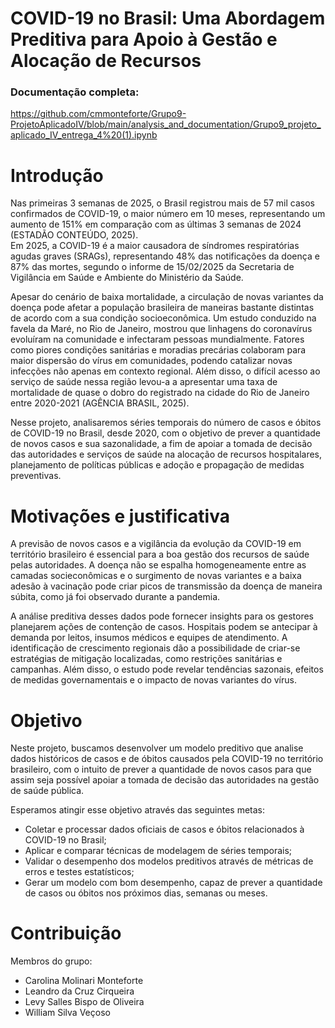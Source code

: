# COVID-19 no Brasil: Uma Abordagem Preditiva para Apoio à Gestão e Alocação de Recursos

### Documentação completa: 
https://github.com/cmmonteforte/Grupo9-ProjetoAplicadoIV/blob/main/analysis_and_documentation/Grupo9_projeto_aplicado_IV_entrega_4%20(1).ipynb

# Introdução
Nas primeiras 3 semanas de 2025, o Brasil registrou mais de 57 mil casos confirmados de COVID-19, o maior número em 10 meses, representando um aumento de 151% em comparação com as últimas 3 semanas de 2024 (ESTADÃO CONTEÚDO, 2025).<br>
Em 2025, a COVID-19 é a maior causadora de síndromes respiratórias agudas graves (SRAGs), representando 48% das notificações da doença e 87% das mortes, segundo o informe de 15/02/2025 da Secretaria de Vigilância em Saúde e Ambiente do Ministério da Saúde.

Apesar do cenário de baixa mortalidade, a circulação de novas variantes da doença pode afetar a população brasileira de maneiras bastante distintas de acordo com a sua condição socioeconômica. Um estudo conduzido na favela da Maré, no Rio de Janeiro, mostrou que linhagens do coronavírus evoluíram na comunidade e infectaram pessoas mundialmente. Fatores como piores condições sanitárias e moradias precárias colaboram para maior dispersão do vírus em comunidades, podendo catalizar novas infecções não apenas em contexto regional. Além disso, o difícil acesso ao serviço de saúde nessa região levou-a a apresentar uma taxa de mortalidade de quase o dobro do registrado na cidade do Rio de Janeiro entre 2020-2021 (AGÊNCIA BRASIL, 2025).<br>

Nesse projeto, analisaremos séries temporais do número de casos e óbitos de COVID-19 no Brasil, desde 2020, com o objetivo de prever a quantidade de novos casos e sua sazonalidade, a fim de apoiar a tomada de decisão das autoridades e serviços de saúde na alocação de recursos hospitalares, planejamento de políticas públicas e adoção e propagação de medidas preventivas.<br>

# Motivações e justificativa
A previsão de novos casos e a vigilância da evolução da COVID-19 em território brasileiro é essencial para a boa gestão dos recursos de saúde pelas autoridades. A doença não se espalha homogeneamente entre as camadas socieconômicas e o surgimento de novas variantes e a baixa adesão à vacinação pode criar picos de transmissão da doença de maneira súbita, como já foi observado durante a pandemia.<br>

A análise preditiva desses dados pode fornecer insights para os gestores planejarem ações de contenção de casos. Hospitais podem se antecipar à demanda por leitos, insumos médicos e equipes de atendimento. A identificação de crescimento regionais dão a possibilidade de criar-se estratégias de mitigação localizadas, como restrições sanitárias e campanhas. Além disso, o estudo pode revelar tendências sazonais, efeitos de medidas governamentais e o impacto de novas variantes do vírus.<br>

# Objetivo
Neste projeto, buscamos desenvolver um modelo preditivo que analise dados históricos de casos e de óbitos causados pela COVID-19 no território brasileiro, com o intuito de prever a quantidade de novos casos para que assim seja possível apoiar a tomada de decisão das autoridades na gestão de saúde pública.<br>

Esperamos atingir esse objetivo através das seguintes metas:

* Coletar e processar dados oficiais de casos e óbitos relacionados à COVID-19 no Brasil;
* Aplicar e comparar técnicas de modelagem de séries temporais;
* Validar o desempenho dos modelos preditivos através de métricas de erros e testes estatísticos;
* Gerar um modelo com bom desempenho, capaz de prever a quantidade de casos ou óbitos nos próximos dias, semanas ou meses.

# Contribuição
Membros do grupo:
- Carolina Molinari Monteforte
- Leandro da Cruz Cirqueira
- Levy Salles Bispo de Oliveira
- William Silva Veçoso
